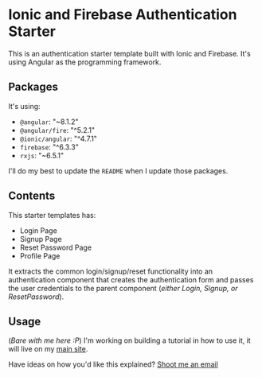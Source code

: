 # Ionic and Firebase Authentication Starter

This is an authentication starter template built with Ionic and Firebase. It's using Angular as the programming framework.

## Packages

It's using:

- `@angular`: "~8.1.2"
- `@angular/fire`: "^5.2.1"
- `@ionic/angular`: "^4.7.1"
- `firebase`: "^6.3.3"
- `rxjs`: "~6.5.1"

I'll do my best to update the `README` when I update those packages.

## Contents

This starter templates has:

- Login Page
- Signup Page
- Reset Password Page
- Profile Page

It extracts the common login/signup/reset functionality into an authentication component that creates the authentication form and passes the user credentials to the parent component (_either Login, Signup, or ResetPassword_).

## Usage

(_Bare with me here :P_) I'm working on building a tutorial in how to use it, it will live on my [main site](https://javebratt.com).

Have ideas on how you'd like this explained? [Shoot me an email](https://javebratt.com/contact)
